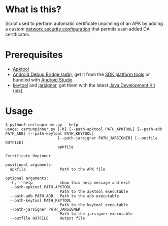 # What is this?
Script used to perform automatic certificate unpinning of an APK by adding a custom [network security configuration](https://developer.android.com/training/articles/security-config) that permits user-added CA certificates.

# Prerequisites
 * [Apktool](https://ibotpeaches.github.io/Apktool/)
 * [Android Debug Bridge (adb)](https://developer.android.com/studio/command-line/adb), get it from the [SDK platform tools](https://developer.android.com/studio/releases/platform-tools#downloads) or bundled with [Android Studio](https://developer.android.com/studio/)
 * [keytool](https://docs.oracle.com/en/java/javase/16/docs/specs/man/keytool.html) and [jarsigner](https://docs.oracle.com/en/java/javase/16/docs/specs/man/jarsigner.html), get them with the latest [Java Development Kit (jdk)](https://www.oracle.com/java/technologies/javase-jdk16-downloads.html)

# Usage
```
$ python3 certunpinner.py --help
usage: certunpinner.py [-h] [--path-apktool PATH_APKTOOL] [--path-adb PATH_ADB] [--path-keytool PATH_KEYTOOL]
                       [--path-jarsigner PATH_JARSIGNER] [--outfile OUTFILE]
                       apkfile

Certificate Unpinner

positional arguments:
  apkfile               Path to the APK file

optional arguments:
  -h, --help            show this help message and exit
  --path-apktool PATH_APKTOOL
                        Path to the apktool executable
  --path-adb PATH_ADB   Path to the adb executable
  --path-keytool PATH_KEYTOOL
                        Path to the keytool executable
  --path-jarsigner PATH_JARSIGNER
                        Path to the jarsigner executable
  --outfile OUTFILE     Output file
```
